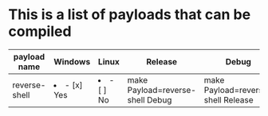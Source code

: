 # This is a list of payloads that can be compiled
| payload name | Windows | Linux | Release | Debug |
| --- | --- | --- | --- | --- |
| reverse-shell | <li>- [x] </li>  Yes| <li>- [ ] </li> No  | make Payload=reverse-shell Debug | make Payload=reverse-shell Release |
